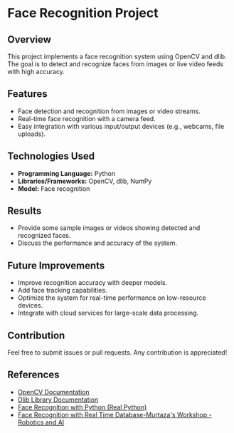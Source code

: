 # Face Recognition Project

## Overview
This project implements a face recognition system using OpenCV and dlib. The goal is to detect and recognize faces from images or live video feeds with high accuracy.

## Features
- Face detection and recognition from images or video streams.
- Real-time face recognition with a camera feed.
- Easy integration with various input/output devices (e.g., webcams, file uploads).

## Technologies Used
- **Programming Language:** Python
- **Libraries/Frameworks:** OpenCV, dlib, NumPy
- **Model:** Face recognition

## Results
- Provide some sample images or videos showing detected and recognized faces.
- Discuss the performance and accuracy of the system.

## Future Improvements
- Improve recognition accuracy with deeper models.
- Add face tracking capabilities.
- Optimize the system for real-time performance on low-resource devices.
- Integrate with cloud services for large-scale data processing.

## Contribution
Feel free to submit issues or pull requests. Any contribution is appreciated!

## References
- [OpenCV Documentation](https://docs.opencv.org/)
- [Dlib Library Documentation](http://dlib.net/)
- [Face Recognition with Python (Real Python)](https://realpython.com/face-recognition-with-python/)
- [Face Recognition with Real Time Database-Murtaza's Workshop - Robotics and AI](https://youtu.be/iBomaK2ARyI?si=8j3PprXE4Us-ERty)
